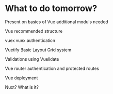 # What to do tomorrow?
Present on basics of Vue
additional moduls needed

Vue recommended structure

vuex
vuex authentication

Vuetify
Basic Layout
Grid system

Validations using Vuelidate

Vue router
    authentication and protected routes

Vue deployment

Nuxt? What is it?
